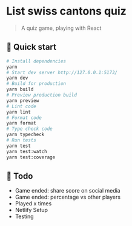 # List swiss cantons quiz

> A quiz game, playing with React

## :rocket: Quick start

```bash
# Install dependencies
yarn
# Start dev server http://127.0.0.1:5173/
yarn dev
# Build for production
yarn build
# Preview production build
yarn preview
# Lint code
yarn lint
# Format code
yarn format
# Type check code
yarn typecheck
# Run tests
yarn test
yarn test:watch
yarn test:coverage
```

## :memo: Todo

- Game ended: share score on social media
- Game ended: percentage vs other players
- Played x times
- Netlify Setup
- Testing
